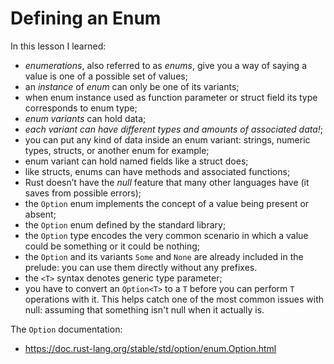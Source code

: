 # Defining an Enum

In this lesson I learned:
  - *enumerations*, also referred to as *enums*, give you a way of saying a value is one of a possible set of values;
  - an *instance* of *enum* can only be one of its variants;
  - when enum instance used as function parameter or struct field its type corresponds to enum type;
  - *enum variants* can hold data;
  - *each variant can have different types and amounts of associated data!*;
  - you can put any kind of data inside an enum variant: strings, numeric types, structs, or another enum for example;
  - enum variant can hold named fields like a struct does;
  - like structs, enums can have methods and associated functions;
  - Rust doesn’t have the *null* feature that many other languages have (it saves from possible errors);
  - the `Option` enum implements the concept of a value being present or absent;
  - the `Option` enum defined by the standard library;
  - the `Option` type encodes the very common scenario in which a value could be something or it could be nothing;
  - the `Option` and its variants `Some` and `None` are already included in the prelude: you can use them directly without any prefixes.
  - the `<T>` syntax denotes generic type parameter;
  - you have to convert an `Option<T>` to a `T` before you can perform `T` operations with it. This helps catch one of the most common issues with null: assuming that something isn't null when it actually is.

The `Option` documentation:
  - https://doc.rust-lang.org/stable/std/option/enum.Option.html

